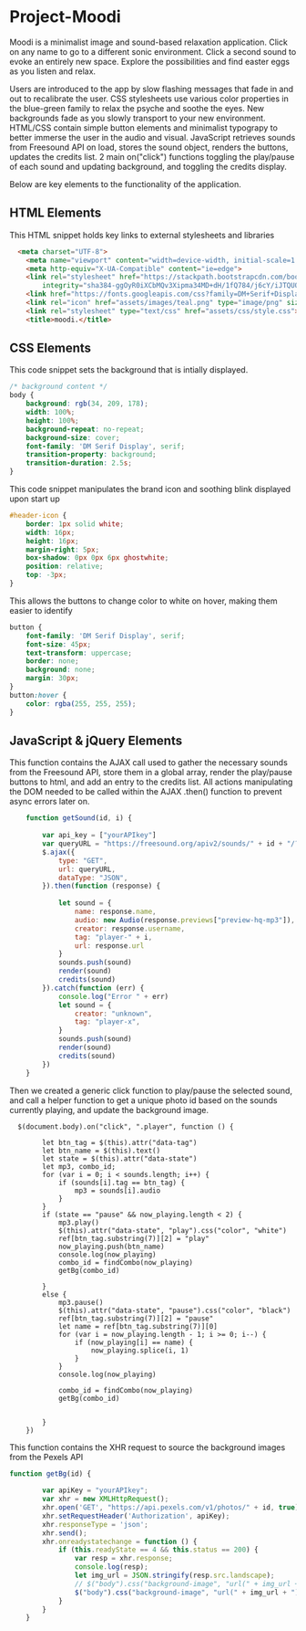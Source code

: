 # Project-Moodi

Moodi is a minimalist image and sound-based relaxation application.
Click on any name to go to a different sonic environment. Click a second sound to evoke an entirely new space.
Explore the possibilities and find easter eggs as you listen and relax.

Users are introduced to the app by slow flashing messages that fade in and out to recalibrate the user.
CSS stylesheets use various color properties in the blue-green family to relax the psyche and soothe the eyes.
New backgrounds fade as you slowly transport to your new environment.
HTML/CSS contain simple button elements and minimalist typograpy to better immerse the user in the audio and visual.
JavaScript retrieves sounds from Freesound API on load, stores the sound object, renders the buttons, updates the credits list.
2 main on("click") functions toggling the play/pause of each sound and updating background, and toggling the credits display.

Below are key elements to the functionality of the application.

## HTML Elements

This HTML snippet holds key links to external stylesheets and libraries

```html
  <meta charset="UTF-8">
    <meta name="viewport" content="width=device-width, initial-scale=1.0">
    <meta http-equiv="X-UA-Compatible" content="ie=edge">
    <link rel="stylesheet" href="https://stackpath.bootstrapcdn.com/bootstrap/4.3.1/css/bootstrap.min.css"
        integrity="sha384-ggOyR0iXCbMQv3Xipma34MD+dH/1fQ784/j6cY/iJTQUOhcWr7x9JvoRxT2MZw1T" crossorigin="anonymous">
    <link href="https://fonts.googleapis.com/css?family=DM+Serif+Display:400,400i&display=swap" rel="stylesheet">
    <link rel="icon" href="assets/images/teal.png" type="image/png" sizes="16x16">
    <link rel="stylesheet" type="text/css" href="assets/css/style.css">
    <title>moodi.</title>
```

## CSS Elements
 This code snippet sets the background that is intially displayed.

```css
/* background content */
body {
    background: rgb(34, 209, 178);
    width: 100%;
    height: 100%;
    background-repeat: no-repeat;
    background-size: cover;
    font-family: 'DM Serif Display', serif;
    transition-property: background;
    transition-duration: 2.5s;
}
```
This code snippet manipulates the brand icon and soothing blink displayed upon start up

```css
#header-icon {
    border: 1px solid white;
    width: 16px;
    height: 16px;
    margin-right: 5px;
    box-shadow: 0px 0px 6px ghostwhite;
    position: relative;
    top: -3px;
}
```
This allows the buttons to change color to white on hover, making them easier to identify
```css
button {
    font-family: 'DM Serif Display', serif;
    font-size: 45px;
    text-transform: uppercase;
    border: none;
    background: none;
    margin: 30px;
}
button:hover {
    color: rgba(255, 255, 255);  
}
```

## JavaScript & jQuery Elements

This  function contains the AJAX call used to gather the necessary sounds from the Freesound API, store them in a global array, render the play/pause buttons to html, and add an entry to the credits list. All actions manipulating the DOM needed to be called within the AJAX .then() function to prevent async errors later on. 
```js
    function getSound(id, i) {
         
        var api_key = ["yourAPIkey"]
        var queryURL = "https://freesound.org/apiv2/sounds/" + id + "/?descriptors=lowlevel.mfcc,rhythm.bpm&token=" + api_key[0]
        $.ajax({
            type: "GET",
            url: queryURL,
            dataType: "JSON",
        }).then(function (response) {
            
            let sound = {
                name: response.name,
                audio: new Audio(response.previews["preview-hq-mp3"]),
                creator: response.username,
                tag: "player-" + i,
                url: response.url
            }
            sounds.push(sound)
            render(sound)
            credits(sound)
        }).catch(function (err) {
            console.log("Error " + err)
            let sound = {
                creator: "unknown",
                tag: "player-x",
            }
            sounds.push(sound)
            render(sound)
            credits(sound)
        })
    }
```
Then we created a generic click function to play/pause the selected sound, and call a helper function to get a unique photo id based on the sounds currently playing, and update the background image.
```JS
  $(document.body).on("click", ".player", function () {
     
        let btn_tag = $(this).attr("data-tag")
        let btn_name = $(this).text()
        let state = $(this).attr("data-state")
        let mp3, combo_id;
        for (var i = 0; i < sounds.length; i++) {
            if (sounds[i].tag == btn_tag) {
                mp3 = sounds[i].audio
            }
        }
        if (state == "pause" && now_playing.length < 2) {
            mp3.play()
            $(this).attr("data-state", "play").css("color", "white")
            ref[btn_tag.substring(7)][2] = "play"
            now_playing.push(btn_name)              
            console.log(now_playing)
            combo_id = findCombo(now_playing)
            getBg(combo_id)         
           
        }
        else {
            mp3.pause()
            $(this).attr("data-state", "pause").css("color", "black")
            ref[btn_tag.substring(7)][2] = "pause"
            let name = ref[btn_tag.substring(7)][0]
            for (var i = now_playing.length - 1; i >= 0; i--) {    
                if (now_playing[i] == name) {
                    now_playing.splice(i, 1)
                }
            }
            console.log(now_playing)
            
            combo_id = findCombo(now_playing)
            getBg(combo_id)         
          
            
        }
    })
  ```

This function contains the XHR request to source the background images from the Pexels API
```js
function getBg(id) {
       
        var apiKey = "yourAPIkey";
        var xhr = new XMLHttpRequest();
        xhr.open('GET', "https://api.pexels.com/v1/photos/" + id, true);
        xhr.setRequestHeader('Authorization', apiKey);
        xhr.responseType = 'json';
        xhr.send();
        xhr.onreadystatechange = function () {
            if (this.readyState == 4 && this.status == 200) {
                var resp = xhr.response;
                console.log(resp);
                let img_url = JSON.stringify(resp.src.landscape);
                // $("body").css("background-image", "url(" + img_url + ")").;
                $("body").css("background-image", "url(" + img_url + ")")
            }
        }
    }
```


